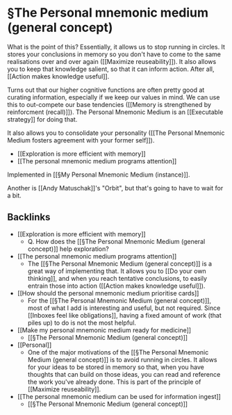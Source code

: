 # §The Personal mnemonic medium (general concept)
What is the point of this? Essentially, it allows us to stop running in circles. It stores your conclusions in memory so you don't have to come to the same realisations over and over again ([[Maximize reuseability]]). It also allows you to keep that knowledge salient, so that it can inform action. After all, [[Action makes knowledge useful]].

Turns out that our higher cognitive functions are often pretty good at curating information, especially if we keep our values in mind. We can use this to out-compete our base tendencies ([[Memory is strengthened by reinforcment (recall)]]). The Personal Mnemonic Medium is an [[Executable strategy]] for doing that.

It also allows you to consolidate your personality ([[The Personal Mnemonic Medium fosters agreement with your former self]]).

* [[Exploration is more efficient with memory]]
* [[The personal mnemonic medium programs attention]]

Implemented in [[§My Personal Mnemonic Medium (instance)]].

Another is [[Andy Matuschak]]'s "Orbit", but that's going to have to wait for a bit.

## Backlinks
* [[Exploration is more efficient with memory]]
	* Q. How does the [[§The Personal Mnemonic Medium (general concept)]] help exploration?
* [[The personal mnemonic medium programs attention]]
	* The [[§The Personal Mnemonic Medium (general concept)]]  is a great way of implementing that. It allows you to [[Do your own thinking]], and when you reach tentative conclusions, to easily entrain those into action ([[Action makes knowledge useful]]).
* [[How should the personal mnemonic medium prioritise cards]]
	* For the [[§The Personal Mnemonic Medium (general concept)]], most of what I add is interesting and useful, but not required. Since [[Inboxes feel like obligations]], having a fixed amount of work (that piles up) to do is not the most helpful.
* [[Make my personal mnemonic medium ready for medicine]]
	* [[§The Personal Mnemonic Medium (general concept)]]
* [[Personal]]
	* One of the major motivations of the [[§The Personal Mnemonic Medium (general concept)]] is to avoid running in circles. It allows for your ideas to be stored in memory so that, when you have thoughts that can build on those ideas, you can read and reference the work you've already done. This is part of the principle of [[Maximize reuseability]].
* [[The personal mnemonic medium can be used for information ingest]]
	* [[§The Personal Mnemonic Medium (general concept)]]

<!-- #Life -->

<!-- {BearID:F4D58FE3-0528-482D-A351-B0BDA4328B30-15756-0000130325C02221} -->
